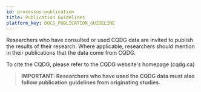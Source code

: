 ```yaml
---
id: processus-publication
title: Publication Guidelines
platform_key: DOCS_PUBLICATION_GUIDELINE
---
```


Researchers who have consulted or used CQDG data are invited to publish the results of their research. Where applicable, researchers should mention in their publications that the data come from CQDG.

To cite the CQDG, please refer to the CQDG website's homepage (cqdg.ca)

   > **IMPORTANT: Researchers who have used the CQDG data must also follow publication guidelines from originating studies.** 
